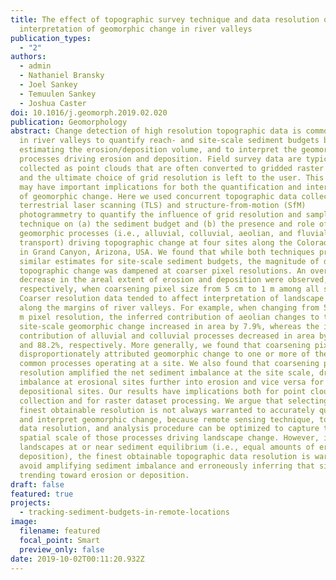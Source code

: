 ```yaml
---
title: The effect of topographic survey technique and data resolution on the
  interpretation of geomorphic change in river valleys
publication_types:
  - "2"
authors:
  - admin
  - Nathaniel Bransky
  - Joel Sankey
  - Temuulen Sankey
  - Joshua Caster
doi: 10.1016/j.geomorph.2019.02.020
publication: Geomorphology
abstract: Change detection of high resolution topographic data is commonly used
  in river valleys to quantify reach- and site-scale sediment budgets by
  estimating the erosion/deposition volume, and to interpret the geomorphic
  processes driving erosion and deposition. Field survey data are typically
  collected as point clouds that are often converted to gridded raster datasets
  and the ultimate choice of grid resolution is left to the user. This choice
  may have important implications for both the quantification and interpretation
  of geomorphic change. Here we used concurrent topographic data collected by
  terrestrial laser scanning (TLS) and structure-from-motion (SfM)
  photogrammetry to quantify the influence of grid resolution and sampling
  technique on (a) the sediment budget and (b) the presence and role of
  geomorphic processes (i.e., alluvial, colluvial, aeolian, and fluvial
  transport) driving topographic change at four sites along the Colorado River
  in Grand Canyon, Arizona, USA. We found that while both techniques produced
  similar estimates for site-scale sediment budgets, the magnitude of detected
  topographic change was dampened at coarser pixel resolutions. An overall
  decrease in the areal extent of erosion and deposition were observed,
  respectively, when coarsening pixel size from 5 cm to 1 m among all sites.
  Coarser resolution data tended to affect interpretation of landscape change
  along the margins of river valleys. For example, when changing from 5 cm to 1
  m pixel resolution, the inferred contribution of aeolian changes to total
  site-scale geomorphic change increased in area by 7.9%, whereas the inferred
  contribution of alluvial and colluvial processes decreased in area by 97.9%
  and 88.2%, respectively. More generally, we found that coarsening pixel sizes
  disproportionately attributed geomorphic change to one or more of the most
  common processes operating at a site. We also found that coarsening pixel
  resolution amplified the net sediment imbalance at the site scale, driving the
  imbalance at erosional sites further into erosion and vice versa for
  depositional sites. Our results have implications both for point cloud data
  collection and for raster dataset processing. We argue that selecting the
  finest obtainable resolution is not always warranted to accurately quantify
  and interpret geomorphic change, because remote sensing technique, topographic
  data resolution, and analysis procedure can be optimized to capture the
  spatial scale of those processes driving landscape change. However, in
  landscapes at or near sediment equilibrium (i.e., equal amounts of erosion and
  deposition), the finest obtainable topographic data resolution is warranted to
  avoid amplifying sediment imbalance and erroneously inferring that sites are
  trending toward erosion or deposition.
draft: false
featured: true
projects:
  - tracking-sediment-budgets-in-remote-locations
image:
  filename: featured
  focal_point: Smart
  preview_only: false
date: 2019-10-02T00:11:20.932Z
---
```

